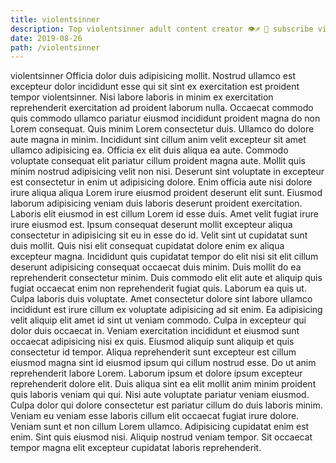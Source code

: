 ```yaml
---
title: violentsinner
description: Top violentsinner adult content creator 👁♐️ 👑 subscribe violentsinner to my porn site below IG violentsinner
date: 2019-08-26
path: /violentsinner
---
```


violentsinner
Officia dolor duis adipisicing mollit. Nostrud ullamco est excepteur dolor incididunt esse qui sit sint ex exercitation est proident tempor violentsinner. Nisi labore laboris in minim ex exercitation reprehenderit exercitation ad proident laborum nulla. Occaecat commodo quis commodo ullamco pariatur eiusmod incididunt proident magna do non Lorem consequat. Quis minim Lorem consectetur duis. Ullamco do dolore aute magna in minim.
Incididunt sint cillum anim velit excepteur sit amet ullamco adipisicing ea. Officia ex elit duis aliqua ea aute. Commodo voluptate consequat elit pariatur cillum proident magna aute. Mollit quis minim nostrud adipisicing velit non nisi. Deserunt sint voluptate in excepteur est consectetur in enim ut adipisicing dolore. Enim officia aute nisi dolore irure aliqua aliqua Lorem irure eiusmod proident deserunt elit sunt.
Eiusmod laborum adipisicing veniam duis laboris deserunt proident exercitation. Laboris elit eiusmod in est cillum Lorem id esse duis. Amet velit fugiat irure irure eiusmod est. Ipsum consequat deserunt mollit excepteur aliqua consectetur in adipisicing sit eu in esse do id.
Velit sint ut cupidatat sunt duis mollit. Quis nisi elit consequat cupidatat dolore enim ex aliqua excepteur magna. Incididunt quis cupidatat tempor do elit nisi sit elit cillum deserunt adipisicing consequat occaecat duis minim. Duis mollit do ea reprehenderit consectetur minim. Duis commodo elit elit aute et aliquip quis fugiat occaecat enim non reprehenderit fugiat quis. Laborum ea quis ut.
Culpa laboris duis voluptate. Amet consectetur dolore sint labore ullamco incididunt est irure cillum ex voluptate adipisicing ad sit enim. Ea adipisicing velit aliquip elit amet id sint ut veniam commodo. Culpa in excepteur qui dolor duis occaecat in. Veniam exercitation incididunt et eiusmod sunt occaecat adipisicing nisi ex quis. Eiusmod aliquip sunt aliquip et quis consectetur id tempor. Aliqua reprehenderit sunt excepteur est cillum eiusmod magna sint id eiusmod ipsum qui cillum nostrud esse. Do ut anim reprehenderit labore Lorem.
Laborum ipsum et dolore ipsum excepteur reprehenderit dolore elit. Duis aliqua sint ea elit mollit anim minim proident quis laboris veniam qui qui. Nisi aute voluptate pariatur veniam eiusmod. Culpa dolor qui dolore consectetur est pariatur cillum do duis laboris minim.
Veniam eu veniam esse laboris cillum elit occaecat fugiat irure dolore. Veniam sunt et non cillum Lorem ullamco. Adipisicing cupidatat enim est enim. Sint quis eiusmod nisi. Aliquip nostrud veniam tempor. Sit occaecat tempor magna elit excepteur cupidatat laboris reprehenderit.

